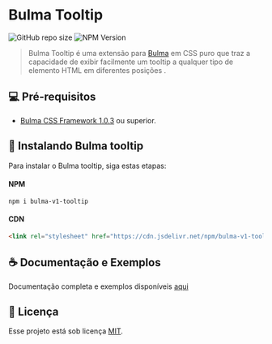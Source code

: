 # Bulma Tooltip
![GitHub repo size](https://img.shields.io/github/repo-size/theovniboss/bulma-v1-tooltip)
![NPM Version](https://img.shields.io/npm/v/bulma-v1-tooltip?color=%23c40b0a)

<!-- ![GitHub language count](https://img.shields.io/github/languages/count/iuricode/README-template?style=for-the-badge)
![GitHub forks](https://img.shields.io/github/forks/iuricode/README-template?style=for-the-badge)
![Bitbucket open issues](https://img.shields.io/bitbucket/issues/iuricode/README-template?style=for-the-badge)
![Bitbucket open pull requests](https://img.shields.io/bitbucket/pr-raw/iuricode/README-template?style=for-the-badge) -->

> Bulma Tooltip é uma extensão para [Bulma](https://bulma.io) em CSS puro que traz a capacidade de exibir facilmente um tooltip a qualquer tipo de elemento HTML em diferentes posições .


## 💻 Pré-requisitos


- [Bulma CSS Framework 1.0.3](https://github.com/jgthms/bulma/tree/1.0.3) ou superior.

## 🚀 Instalando Bulma tooltip

Para instalar o Bulma tooltip, siga estas etapas: 

#### NPM
```
npm i bulma-v1-tooltip
```

#### CDN
```html
<link rel="stylesheet" href="https://cdn.jsdelivr.net/npm/bulma-v1-tooltip/dist/bulma-v1-tooltip.min.css">
```



## ☕ Documentação e Exemplos

Documentação completa e exemplos disponíveis [aqui](https://theovniboss.github.io/bulma-v1-tooltip/)


## 📝 Licença

Esse projeto está sob licença [MIT](LICENSE.md). 
